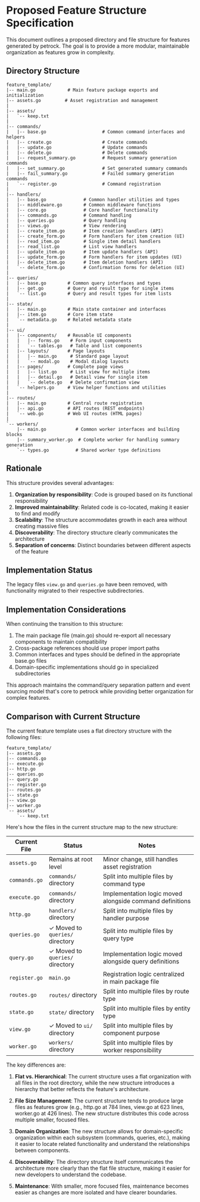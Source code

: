 # Proposed Feature Structure Specification

This document outlines a proposed directory and file structure for features generated by petrock. The goal is to provide a more modular, maintainable organization as features grow in complexity.

## Directory Structure

```
feature_template/
|-- main.go            # Main feature package exports and initialization
|-- assets.go         # Asset registration and management
|
|-- assets/
|   `-- keep.txt
|
|-- commands/
|   |-- base.go                     # Common command interfaces and helpers
|   |-- create.go                   # Create commands
|   |-- update.go                   # Update commands  
|   |-- delete.go                   # Delete commands
|   |-- request_summary.go          # Request summary generation commands
|   |-- set_summary.go              # Set generated summary commands
|   |-- fail_summary.go             # Failed summary generation commands
|   `-- register.go                 # Command registration 
|
|-- handlers/
|   |-- base.go              # Common handler utilities and types
|   |-- middleware.go        # Common middleware functions
|   |-- core.go              # Core handler functionality
|   |-- commands.go          # Command handling
|   |-- queries.go           # Query handling
|   |-- views.go             # View rendering
|   |-- create_item.go       # Item creation handlers (API)
|   |-- create_form.go       # Form handlers for item creation (UI)
|   |-- read_item.go         # Single item detail handlers
|   |-- read_list.go         # List view handlers
|   |-- update_item.go       # Item update handlers (API)
|   |-- update_form.go       # Form handlers for item updates (UI)
|   |-- delete_item.go       # Item deletion handlers (API)
|   `-- delete_form.go       # Confirmation forms for deletion (UI)
|
|-- queries/
|   |-- base.go        # Common query interfaces and types
|   |-- get.go         # Query and result type for single items
|   `-- list.go        # Query and result types for item lists
|
|-- state/
|   |-- main.go        # Main state container and interfaces
|   |-- item.go        # Core item state
|   `-- metadata.go    # Related metadata state
|
|-- ui/
|   |-- components/    # Reusable UI components
|   |   |-- forms.go    # Form input components
|   |   `-- tables.go   # Table and list components
|   |-- layouts/       # Page layouts
|   |   |-- main.go     # Standard page layout
|   |   `-- modal.go    # Modal dialog layouts
|   |-- pages/         # Complete page views
|   |   |-- list.go     # List view for multiple items
|   |   |-- detail.go   # Detail view for single item
|   |   `-- delete.go   # Delete confirmation view
|   `-- helpers.go     # View helper functions and utilities
|
|-- routes/
|   |-- main.go        # Central route registration
|   |-- api.go         # API routes (REST endpoints)
|   `-- web.go         # Web UI routes (HTML pages)
|
`-- workers/
    |-- main.go           # Common worker interfaces and building blocks
    |-- summary_worker.go  # Complete worker for handling summary generation
    `-- types.go          # Shared worker type definitions
```

## Rationale

This structure provides several advantages:

1. **Organization by responsibility**: Code is grouped based on its functional responsibility
2. **Improved maintainability**: Related code is co-located, making it easier to find and modify
3. **Scalability**: The structure accommodates growth in each area without creating massive files
4. **Discoverability**: The directory structure clearly communicates the architecture
5. **Separation of concerns**: Distinct boundaries between different aspects of the feature

## Implementation Status

The legacy files `view.go` and `queries.go` have been removed, with functionality migrated to their respective subdirectories.

## Implementation Considerations

When continuing the transition to this structure:

1. The main package file (main.go) should re-export all necessary components to maintain compatibility
2. Cross-package references should use proper import paths
3. Common interfaces and types should be defined in the appropriate base.go files
4. Domain-specific implementations should go in specialized subdirectories

This approach maintains the command/query separation pattern and event sourcing model that's core to petrock while providing better organization for complex features.

## Comparison with Current Structure

The current feature template uses a flat directory structure with the following files:

```
feature_template/
|-- assets.go
|-- commands.go
|-- execute.go
|-- http.go
|-- queries.go
|-- query.go
|-- register.go
|-- routes.go
|-- state.go
|-- view.go
|-- worker.go
`-- assets/
    `-- keep.txt
```

Here's how the files in the current structure map to the new structure:

| Current File | Status | Notes |
|--------------|--------------|-------|
| `assets.go` | Remains at root level | Minor change, still handles asset registration |
| `commands.go` | `commands/` directory | Split into multiple files by command type |
| `execute.go` | `commands/` directory | Implementation logic moved alongside command definitions |
| `http.go` | `handlers/` directory | Split into multiple files by handler purpose |
| `queries.go` | ✓ Moved to `queries/` directory | Split into multiple files by query type |
| `query.go` | ✓ Moved to `queries/` directory | Implementation logic moved alongside query definitions |
| `register.go` | `main.go` | Registration logic centralized in main package file |
| `routes.go` | `routes/` directory | Split into multiple files by route type |
| `state.go` | `state/` directory | Split into multiple files by entity type |
| `view.go` | ✓ Moved to `ui/` directory | Split into multiple files by component purpose |
| `worker.go` | `workers/` directory | Split into multiple files by worker responsibility |

The key differences are:

1. **Flat vs. Hierarchical**: The current structure uses a flat organization with all files in the root directory, while the new structure introduces a hierarchy that better reflects the feature's architecture.

2. **File Size Management**: The current structure tends to produce large files as features grow (e.g., http.go at 784 lines, view.go at 623 lines, worker.go at 426 lines). The new structure distributes this code across multiple smaller, focused files.

3. **Domain Organization**: The new structure allows for domain-specific organization within each subsystem (commands, queries, etc.), making it easier to locate related functionality and understand the relationships between components.

4. **Discoverability**: The directory structure itself communicates the architecture more clearly than the flat file structure, making it easier for new developers to understand the codebase.

5. **Maintenance**: With smaller, more focused files, maintenance becomes easier as changes are more isolated and have clearer boundaries.
